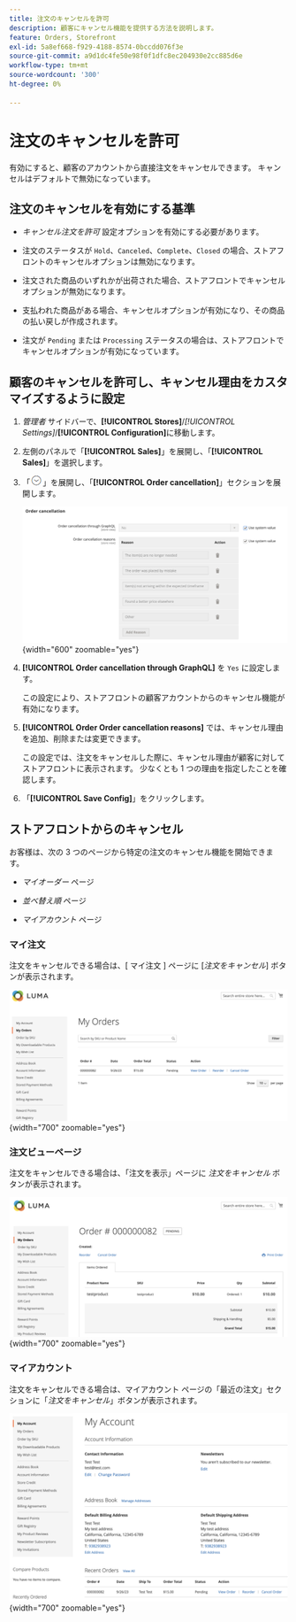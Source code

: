 ```yaml
---
title: 注文のキャンセルを許可
description: 顧客にキャンセル機能を提供する方法を説明します。
feature: Orders, Storefront
exl-id: 5a8ef668-f929-4188-8574-0bccdd076f3e
source-git-commit: a9d1dc4fe50e98f0f1dfc8ec204930e2cc885d6e
workflow-type: tm+mt
source-wordcount: '300'
ht-degree: 0%

---
```


# 注文のキャンセルを許可

有効にすると、顧客のアカウントから直接注文をキャンセルできます。 キャンセルはデフォルトで無効になっています。

## 注文のキャンセルを有効にする基準

- _キャンセル注文を許可_ 設定オプションを有効にする必要があります。

- 注文のステータスが `Hold`、`Canceled`、`Complete`、`Closed` の場合、ストアフロントのキャンセルオプションは無効になります。

- 注文された商品のいずれかが出荷された場合、ストアフロントでキャンセルオプションが無効になります。

- 支払われた商品がある場合、キャンセルオプションが有効になり、その商品の払い戻しが作成されます。

- 注文が `Pending` または `Processing` ステータスの場合は、ストアフロントでキャンセルオプションが有効になっています。

## 顧客のキャンセルを許可し、キャンセル理由をカスタマイズするように設定

1. _管理者_ サイドバーで、**[!UICONTROL Stores]**/_[!UICONTROL Settings]_/**[!UICONTROL Configuration]**&#x200B;に移動します。

1. 左側のパネルで「**[!UICONTROL Sales]**」を展開し、「**[!UICONTROL Sales]**」を選択します。

1. 「![ 展開セレクター ](../assets/icon-display-expand.png)」を展開し、「**[!UICONTROL Order cancellation]**」セクションを展開します。

   ![ 注文取消オプション ](../configuration-reference/sales/assets/sales-order-cancellation.png){width="600" zoomable="yes"}

1. **[!UICONTROL Order cancellation through GraphQL]** を `Yes` に設定します。

   この設定により、ストアフロントの顧客アカウントからのキャンセル機能が有効になります。

1. **[!UICONTROL Order Order cancellation reasons]** では、キャンセル理由を追加、削除または変更できます。

   この設定では、注文をキャンセルした際に、キャンセル理由が顧客に対してストアフロントに表示されます。
少なくとも 1 つの理由を指定したことを確認します。

1. 「**[!UICONTROL Save Config]**」をクリックします。

## ストアフロントからのキャンセル

お客様は、次の 3 つのページから特定の注文のキャンセル機能を開始できます。

- _マイオーダー_ ページ

- _並べ替え順_ ページ

- _マイアカウント_ ページ

### マイ注文

注文をキャンセルできる場合は、[ マイ注文 ] ページに [_注文をキャンセル_] ボタンが表示されます。

![ 例 storefront - My Orders ページ ](./assets/my-order-page-view-cancel.png){width="700" zoomable="yes"}

### 注文ビューページ

注文をキャンセルできる場合は、「注文を表示」ページに _注文をキャンセル_ ボタンが表示されます。

![ 注文の詳細ページ ](./assets/order-view-page-cancel.png){width="700" zoomable="yes"}

### マイアカウント

注文をキャンセルできる場合は、マイアカウント ページの「最近の注文」セクションに「_注文をキャンセル_」ボタンが表示されます。

![ マイアカウントページ ](./assets/my-account-page-view-cancel.png){width="700" zoomable="yes"}
